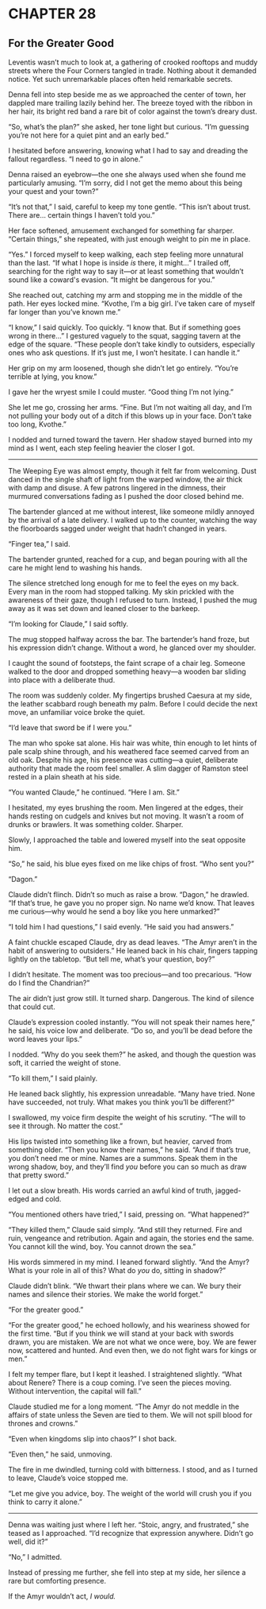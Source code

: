 # CHAPTER 28

## For the Greater Good  

Leventis wasn’t much to look at, a gathering of crooked rooftops and muddy streets where the Four Corners tangled in trade. Nothing about it demanded notice. Yet such unremarkable places often held remarkable secrets.  

Denna fell into step beside me as we approached the center of town, her dappled mare trailing lazily behind her. The breeze toyed with the ribbon in her hair, its bright red band a rare bit of color against the town’s dreary dust.  

“So, what’s the plan?” she asked, her tone light but curious. “I’m guessing you’re not here for a quiet pint and an early bed.”  

I hesitated before answering, knowing what I had to say and dreading the fallout regardless. “I need to go in alone.”  

Denna raised an eyebrow—the one she always used when she found me particularly amusing. “I’m sorry, did I not get the memo about this being your quest and your town?”  

“It’s not that,” I said, careful to keep my tone gentle. “This isn’t about trust. There are… certain things I haven’t told you.”  

Her face softened, amusement exchanged for something far sharper. “Certain things,” she repeated, with just enough weight to pin me in place.  

“Yes.” I forced myself to keep walking, each step feeling more unnatural than the last. “If what I hope is inside *is* there, it might…” I trailed off, searching for the right way to say it—or at least something that wouldn’t sound like a coward's evasion. “It might be dangerous for you.”  

She reached out, catching my arm and stopping me in the middle of the path. Her eyes locked mine. “Kvothe, I’m a big girl. I’ve taken care of myself far longer than you’ve known me.”  

“I know,” I said quickly. Too quickly. “I know that. But if something goes wrong in there…” I gestured vaguely to the squat, sagging tavern at the edge of the square. “These people don’t take kindly to outsiders, especially ones who ask questions. If it’s just me, I won’t hesitate. I can handle it.”  

Her grip on my arm loosened, though she didn’t let go entirely. “You’re terrible at lying, you know.”  

I gave her the wryest smile I could muster. “Good thing I’m not lying.”  

She let me go, crossing her arms. “Fine. But I’m not waiting all day, and I’m not pulling your body out of a ditch if this blows up in your face. Don’t take too long, Kvothe.”  

I nodded and turned toward the tavern. Her shadow stayed burned into my mind as I went, each step feeling heavier the closer I got.  

***

The Weeping Eye was almost empty, though it felt far from welcoming. Dust danced in the single shaft of light from the warped window, the air thick with damp and disuse. A few patrons lingered in the dimness, their murmured conversations fading as I pushed the door closed behind me.  

The bartender glanced at me without interest, like someone mildly annoyed by the arrival of a late delivery. I walked up to the counter, watching the way the floorboards sagged under weight that hadn’t changed in years.  

“Finger tea,” I said.

The bartender grunted, reached for a cup, and began pouring with all the care he might lend to washing his hands.  

The silence stretched long enough for me to feel the eyes on my back. Every man in the room had stopped talking. My skin prickled with the awareness of their gaze, though I refused to turn. Instead, I pushed the mug away as it was set down and leaned closer to the barkeep.  

“I’m looking for Claude,” I said softly.  

The mug stopped halfway across the bar. The bartender’s hand froze, but his expression didn’t change. Without a word, he glanced over my shoulder.  

I caught the sound of footsteps, the faint scrape of a chair leg. Someone walked to the door and dropped something heavy—a wooden bar sliding into place with a deliberate thud.  

The room was suddenly colder. My fingertips brushed Caesura at my side, the leather scabbard rough beneath my palm. Before I could decide the next move, an unfamiliar voice broke the quiet.  

“I’d leave that sword be if I were you.”

The man who spoke sat alone. His hair was white, thin enough to let hints of pale scalp shine through, and his weathered face seemed carved from an old oak. Despite his age, his presence was cutting—a quiet, deliberate authority that made the room feel smaller. A slim dagger of Ramston steel rested in a plain sheath at his side.

“You wanted Claude,” he continued. “Here I am. Sit.”

I hesitated, my eyes brushing the room. Men lingered at the edges, their hands resting on cudgels and knives but not moving. It wasn’t a room of drunks or brawlers. It was something colder. Sharper.

Slowly, I approached the table and lowered myself into the seat opposite him.

“So,” he said, his blue eyes fixed on me like chips of frost. “Who sent you?”

“Dagon.”

Claude didn’t flinch. Didn’t so much as raise a brow. “Dagon,” he drawled. “If that’s true, he gave you no proper sign. No name we’d know. That leaves me curious—why would he send a boy like you here unmarked?”

“I told him I had questions,” I said evenly. “He said you had answers.”

A faint chuckle escaped Claude, dry as dead leaves. “The Amyr aren’t in the habit of answering to outsiders.” He leaned back in his chair, fingers tapping lightly on the tabletop. “But tell me, what’s your question, boy?” 

I didn’t hesitate. The moment was too precious—and too precarious. “How do I find the Chandrian?”  

The air didn’t just grow still. It turned sharp. Dangerous. The kind of silence that could cut.  

Claude’s expression cooled instantly. “You will not speak their names here,” he said, his voice low and deliberate. “Do so, and you’ll be dead before the word leaves your lips.”  

I nodded. “Why do you seek them?” he asked, and though the question was soft, it carried the weight of stone.  

“To kill them,” I said plainly.  

He leaned back slightly, his expression unreadable. “Many have tried. None have succeeded, not truly. What makes you think you’ll be different?”  

I swallowed, my voice firm despite the weight of his scrutiny. “The will to see it through. No matter the cost.”  

His lips twisted into something like a frown, but heavier, carved from something older. “Then you know their names,” he said. “And if that’s true, you don’t need me or mine. Names are a summons. Speak them in the wrong shadow, boy, and they’ll find *you* before you can so much as draw that pretty sword.”  

I let out a slow breath. His words carried an awful kind of truth, jagged-edged and cold.  

“You mentioned others have tried,” I said, pressing on. “What happened?”  

“They killed them,” Claude said simply. “And still they returned. Fire and ruin, vengeance and retribution. Again and again, the stories end the same. You cannot kill the wind, boy. You cannot drown the sea.”  

His words simmered in my mind. I leaned forward slightly. “And the Amyr? What is your role in all of this? What do *you* do, sitting in shadow?”  

Claude didn’t blink. “We thwart their plans where we can. We bury their names and silence their stories. We make the world forget.”  

“For the greater good.”  

“For the greater good,” he echoed hollowly, and his weariness showed for the first time. “But if you think we will stand at your back with swords drawn, you are mistaken. We are not what we once were, boy. We are fewer now, scattered and hunted. And even then, we do not fight wars for kings or men.”  

I felt my temper flare, but I kept it leashed. I straightened slightly. “What about Renere? There is a coup coming. I’ve seen the pieces moving. Without intervention, the capital will fall.”  

Claude studied me for a long moment. “The Amyr do not meddle in the affairs of state unless the Seven are tied to them. We will not spill blood for thrones and crowns.”  

“Even when kingdoms slip into chaos?” I shot back.  

“Even then,” he said, unmoving.  

The fire in me dwindled, turning cold with bitterness. I stood, and as I turned to leave, Claude’s voice stopped me.  

“Let me give you advice, boy. The weight of the world will crush you if you think to carry it alone.”

***

Denna was waiting just where I left her. “Stoic, angry, and frustrated,” she teased as I approached. “I’d recognize that expression anywhere. Didn’t go well, did it?”  

“No,” I admitted.  

Instead of pressing me further, she fell into step at my side, her silence a rare but comforting presence.  

If the Amyr wouldn’t act, *I would.*   
